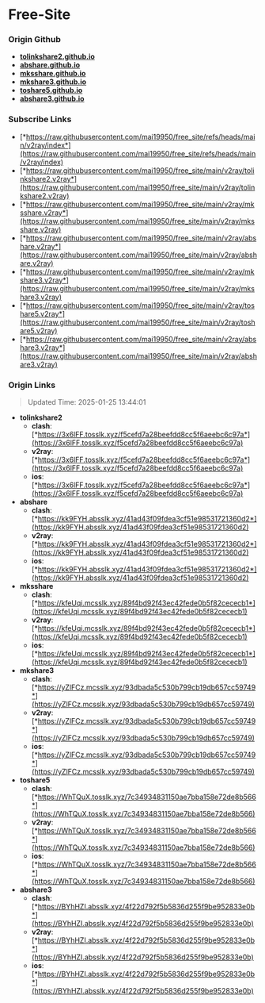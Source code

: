 # Free-Site

### Origin Github

- [**tolinkshare2.github.io**](https://github.com/tolinkshare2/tolinkshare2.github.io)
- [**abshare.github.io**](https://github.com/abshare/abshare.github.io)
- [**mksshare.github.io**](https://github.com/mksshare/mksshare.github.io)
- [**mkshare3.github.io**](https://github.com/mkshare3/mkshare3.github.io)
- [**toshare5.github.io**](https://github.com/toshare5/toshare5.github.io)
- [**abshare3.github.io**](https://github.com/abshare3/abshare3.github.io)

### Subscribe Links

- [*https://raw.githubusercontent.com/mai19950/free_site/refs/heads/main/v2ray/index*](https://raw.githubusercontent.com/mai19950/free_site/refs/heads/main/v2ray/index)
- [*https://raw.githubusercontent.com/mai19950/free_site/main/v2ray/tolinkshare2.v2ray*](https://raw.githubusercontent.com/mai19950/free_site/main/v2ray/tolinkshare2.v2ray)
- [*https://raw.githubusercontent.com/mai19950/free_site/main/v2ray/mksshare.v2ray*](https://raw.githubusercontent.com/mai19950/free_site/main/v2ray/mksshare.v2ray)
- [*https://raw.githubusercontent.com/mai19950/free_site/main/v2ray/abshare.v2ray*](https://raw.githubusercontent.com/mai19950/free_site/main/v2ray/abshare.v2ray)
- [*https://raw.githubusercontent.com/mai19950/free_site/main/v2ray/mkshare3.v2ray*](https://raw.githubusercontent.com/mai19950/free_site/main/v2ray/mkshare3.v2ray)
- [*https://raw.githubusercontent.com/mai19950/free_site/main/v2ray/toshare5.v2ray*](https://raw.githubusercontent.com/mai19950/free_site/main/v2ray/toshare5.v2ray)
- [*https://raw.githubusercontent.com/mai19950/free_site/main/v2ray/abshare3.v2ray*](https://raw.githubusercontent.com/mai19950/free_site/main/v2ray/abshare3.v2ray)

### Origin Links

> Updated Time: 2025-01-25 13:44:01

- **tolinkshare2**
  - **clash**: [*https://3x6lFF.tosslk.xyz/f5cefd7a28beefdd8cc5f6aeebc6c97a*](https://3x6lFF.tosslk.xyz/f5cefd7a28beefdd8cc5f6aeebc6c97a)
  - **v2ray**: [*https://3x6lFF.tosslk.xyz/f5cefd7a28beefdd8cc5f6aeebc6c97a*](https://3x6lFF.tosslk.xyz/f5cefd7a28beefdd8cc5f6aeebc6c97a)
  - **ios**: [*https://3x6lFF.tosslk.xyz/f5cefd7a28beefdd8cc5f6aeebc6c97a*](https://3x6lFF.tosslk.xyz/f5cefd7a28beefdd8cc5f6aeebc6c97a)
- **abshare**
  - **clash**: [*https://kk9FYH.absslk.xyz/41ad43f09fdea3cf51e98531721360d2*](https://kk9FYH.absslk.xyz/41ad43f09fdea3cf51e98531721360d2)
  - **v2ray**: [*https://kk9FYH.absslk.xyz/41ad43f09fdea3cf51e98531721360d2*](https://kk9FYH.absslk.xyz/41ad43f09fdea3cf51e98531721360d2)
  - **ios**: [*https://kk9FYH.absslk.xyz/41ad43f09fdea3cf51e98531721360d2*](https://kk9FYH.absslk.xyz/41ad43f09fdea3cf51e98531721360d2)
- **mksshare**
  - **clash**: [*https://kfeUqi.mcsslk.xyz/89f4bd92f43ec42fede0b5f82cececb1*](https://kfeUqi.mcsslk.xyz/89f4bd92f43ec42fede0b5f82cececb1)
  - **v2ray**: [*https://kfeUqi.mcsslk.xyz/89f4bd92f43ec42fede0b5f82cececb1*](https://kfeUqi.mcsslk.xyz/89f4bd92f43ec42fede0b5f82cececb1)
  - **ios**: [*https://kfeUqi.mcsslk.xyz/89f4bd92f43ec42fede0b5f82cececb1*](https://kfeUqi.mcsslk.xyz/89f4bd92f43ec42fede0b5f82cececb1)
- **mkshare3**
  - **clash**: [*https://yZlFCz.mcsslk.xyz/93dbada5c530b799cb19db657cc59749*](https://yZlFCz.mcsslk.xyz/93dbada5c530b799cb19db657cc59749)
  - **v2ray**: [*https://yZlFCz.mcsslk.xyz/93dbada5c530b799cb19db657cc59749*](https://yZlFCz.mcsslk.xyz/93dbada5c530b799cb19db657cc59749)
  - **ios**: [*https://yZlFCz.mcsslk.xyz/93dbada5c530b799cb19db657cc59749*](https://yZlFCz.mcsslk.xyz/93dbada5c530b799cb19db657cc59749)
- **toshare5**
  - **clash**: [*https://WhTQuX.tosslk.xyz/7c34934831150ae7bba158e72de8b566*](https://WhTQuX.tosslk.xyz/7c34934831150ae7bba158e72de8b566)
  - **v2ray**: [*https://WhTQuX.tosslk.xyz/7c34934831150ae7bba158e72de8b566*](https://WhTQuX.tosslk.xyz/7c34934831150ae7bba158e72de8b566)
  - **ios**: [*https://WhTQuX.tosslk.xyz/7c34934831150ae7bba158e72de8b566*](https://WhTQuX.tosslk.xyz/7c34934831150ae7bba158e72de8b566)
- **abshare3**
  - **clash**: [*https://BYhHZI.absslk.xyz/4f22d792f5b5836d255f9be952833e0b*](https://BYhHZI.absslk.xyz/4f22d792f5b5836d255f9be952833e0b)
  - **v2ray**: [*https://BYhHZI.absslk.xyz/4f22d792f5b5836d255f9be952833e0b*](https://BYhHZI.absslk.xyz/4f22d792f5b5836d255f9be952833e0b)
  - **ios**: [*https://BYhHZI.absslk.xyz/4f22d792f5b5836d255f9be952833e0b*](https://BYhHZI.absslk.xyz/4f22d792f5b5836d255f9be952833e0b)
